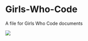 # Girls-Who-Code
<p> A file for Girls Who Code documents </p>
<img src="https://i.ytimg.com/vi/fTsdKNiS1SQ/maxresdefault.jpg"/>
